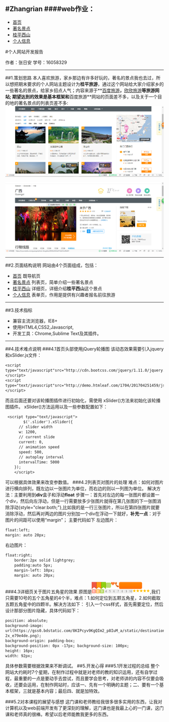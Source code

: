 ﻿

#Zhangrian
####web作业：
---

* [首页](./myweb/首页.html) 
* [著名景点](./myweb/著名景点.html) 
* [桂平西山](./myweb/桂平西山.html) 
* [个人信息](./myweb/个人信息.html) 

#个人网站开发报告

作者：张日安 学号：16058329

---

##1.策划思路
  本人喜欢旅游，家乡那边有许多好玩的，著名的景点我也去过，所以想把期末要求的个人网站主题设计为**桂平旅游**，通过这个网站给大家介绍家乡的一些著名的景点，给家乡招点人气；内容来源于**[百度旅游](https://lvyou.baidu.com/guigang/jingdian)**，**[欣欣旅游](http://www.cncn.com/)**等旅游网站;
期望达到的效果是基本框架和**百度旅游**网站的页面差不多，以及关于一个目的地的著名景点的列表页差不多:  
![效果图](./myweb/img/xiaoguo.png)

![效果图](./myweb/img/xiaoguo1.png)

---
##2.页面结构说明
网站由4个页面组成，包括：

* [首页](./myweb/首页.html) 既导航页
* [著名景点](./myweb/著名景点.html) 列表页，简单介绍一些著名景点
* [桂平西山](./myweb/桂平西山.html) 详细页，详细介绍**桂平西山**这个景点
* [个人信息](./myweb/个人信息.html) 表单页，作用是提供有兴趣者报名前往旅游

---
##3.技术指标
* 兼容主流浏览器，IE8+
* 使用HTML4,CSS2,Javascript,
* 开发工具：Chrome,Sublime Text及其插件。

---
##4.技术难点说明
###4.1首页头部使用jQuery轮播图
该动态效果需要引入jquery和xSlider.js文件：
```
<script type="text/javascript"src="http://cdn.bootcss.com/jquery/1.11.0/jquery.min.js"></script>
<script type="text/javascript"src="http://demo.htmleaf.com/1704/201704251459/js/xSlider.js"></script>
```
而且后面还要对该轮播图插件进行初始化，需使用 xSlider()方法来初始化该轮播图插件。
xSlider()方法运用以及一些参数配置如下：
```
 <script type="text/javascript">
        $('.slider').xSlider({
      // slider width
      w: 1200,
      // current slide
      current: 0,
      // animation speed
      speed: 500,
      // autoplay interval
      intervalTime: 5000
    });
    </script>
```
 可以根据具体效果来改变参数值。
###4.2列表页对图片的处理
难点：如何对图片进行横向排列，既左边以一张图片为单位，而右边的则以一列图为单位。
解决方法：主要利用到**div**盒子和浮动**float**
步骤一：首先对左边的每一张图片都设置一个div，然后向左浮动，但是一行需要放多少张图片就得在第几张图的下一张图消除浮动{style="clear:both;"},比如我的是一行三张图片，所以在第四张图片就要消除浮动，然后再对两边的图片分别加一个div在浮动一下就好，**补充一点**：对于图片的间距可以使用“margin”；
主要代码如下
左边图片：
```
float:left;
margin: auto 20px;
```
右边图片：
```
float:right;
 	border:2px solid lightgrey;
 	padding:auto 5px;
 	margin-left: 10px;
 	margin: auto 20px; 
``` 	
###4.3详细页关于图片五角星的效果
原图是![](./myweb/img/ico_jd_top.png),我们只需要10号的五个五角星的4个半，难点：1.如何定位到五颗五角星，2.如何截取五颗五角星中的四颗半。解决方法如下：
引入一个css样式，首先需要定位，然后设计那部分图片隐藏，具体代码如下：
```
position: absolute;
background-image: url(https://gss0.bdstatic.com/8KIPcyv9KgQIm2_p8IuM_a/static/destination/widget/public/star/img/star-2x_e79e4de.png);
background-origin: padding-box;
background-position: 0px -17px;	background-size: 100px;
height: 16px;
width: 92px;
```
 具体参数需要根据效果来不断调试。
##5.开发心得
###5.1开发过程的总结
整个网站大约耗时7个星期，在制作过程中就是对老师的教的知识运用，还有自学过程，最重要的一点是要动手去尝试，而且要学会思考，对老师讲的内容不仅要会吸收，还要会运用，在制作网站时，应该一、先有一个明确的主题；二、要有一个基本框架，三就是基本内容；最后四、就是加特效。

###5.2对本课程的展望与感想
这门课和老师教给我很多很多实用的东西，让我对计算机以及web前端开发有了更深刻的理解，这门课也是我最上心的一门课，这门课和老师真的很棒。希望以后老师能教我更多的东西。


 
 






